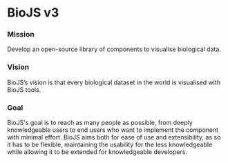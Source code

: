 # BioJS v3

### Mission
Develop an open-source library of components to visualise biological data.

### Vision
BioJS’s vision is that every biological dataset in the world is visualised with BioJS tools.

### Goal
BioJS's goal is to reach as many people as possible, from deeply knowledgeable users to end users who want to implement the component with minimal effort. BioJS aims both for ease of use and extensibility, as so it has to be flexible, maintaining the usability for the less knowledgeable while allowing it to be extended for knowledgeable developers.
